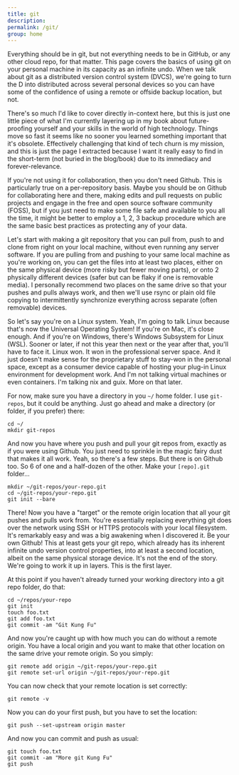 ```yaml
---
title: git
description: 
permalink: /git/
group: home
---
```


Everything should be in git, but not everything needs to be in GitHub, or any
other cloud repo, for that matter. This page covers the basics of using git on
your personal machine in its capacity as an infinite undo. When we talk about
git as a distributed version control system (DVCS), we're going to turn the D
into distributed across several personal devices so you can have some of the
confidence of using a remote or offside backup location, but not.

There's so much I'd like to cover directly in-context here, but this is just one
little piece of what I'm currently layering up in my book about future-proofing
yourself and your skills in the world of high technology. Things move so fast it
seems like no sooner you learned something important that it's obsolete.
Effectively challenging that kind of tech churn is my mission, and this is just
the page I extracted because I want it really easy to find in the short-term
(not buried in the blog/book) due to its immediacy and forever-relevance.

If you're not using it for collaboration, then you don't need Github. This is
particularly true on a per-repository basis. Maybe you should be on Github for
collaborating here and there, making edits and pull requests on public projects
and engage in the free and open source software community (FOSS), but if you
just need to make some file safe and available to you all the time, it might be
better to employ a 1, 2, 3 backup procedure which are the same basic best
practices as protecting any of your data.

Let's start with making a git repository that you can pull from, push to and
clone from right on your local machine, without even running any server
software. If you are pulling from and pushing to your same local machine as
you're working on, you can get the files into at least two places, either on the
same physical device (more risky but fewer moving parts), or onto 2 physically
different devices (safer but can be flaky if one is removable media). I
personally recommend two places on the same drive so that your pushes and pulls
always work, and then we'll use rsync or plain old file copying to
intermittently synchronize everything across separate (often removable) devices.

So let's say you're on a Linux system. Yeah, I'm going to talk Linux because
that's now the Universal Operating System! If you're on Mac, it's close enough.
And if you're on Windows, there's Windows Subsystem for Linux (WSL). Sooner or
later, if not this year then next or the year after that, you'll have to face
it. Linux won. It won in the professional server space. And it just doesn't make
sense for the proprietary stuff to stay-won in the personal space, except as a
consumer device capable of hosting your plug-in Linux environment for
development work. And I'm not talking virtual machines or even containers. I'm
talking nix and guix. More on that later.

For now, make sure you have a directory in you `~/` home folder. I use
`git-repos`, but it could be anything. Just go ahead and make a directory (or
folder, if you prefer) there:

    cd ~/
    mkdir git-repos

And now you have where you push and pull your git repos from, exactly as if you
were using Github. You just need to sprinkle in the magic fairy dust that makes
it all work. Yeah, so there's a few steps. But there is on Github too. So 6 of
one and a half-dozen of the other. Make your `[repo].git` folder...

    mkdir ~/git-repos/your-repo.git
    cd ~/git-repos/your-repo.git
    git init --bare

There! Now you have a "target" or the remote origin location that all your git
pushes and pulls work from. You're essentially replacing everything git does
over the network using SSH or HTTPS protocols with your local filesystem. It's
remarkably easy and was a big awakening when I discovered it. Be your own
Github! This at least gets your git repo, which already has its inherent
infinite undo version control properties, into at least a second location,
albeit on the same physical storage device. It's not the end of the story. We're
going to work it up in layers. This is the first layer.

At this point if you haven't already turned your working directory into a git
repo folder, do that:

    cd ~/repos/your-repo
    git init
    touch foo.txt
    git add foo.txt
    git commit -am "Git Kung Fu"

And now you're caught up with how much you can do without a remote origin. You
have a local origin and you want to make that other location on the same drive
your remote origin. So you simply:

    git remote add origin ~/git-repos/your-repo.git
    git remote set-url origin ~/git-repos/your-repo.git

You can now check that your remote location is set correctly:

    git remote -v

Now you can do your first push, but you have to set the location:

    git push --set-upstream origin master

And now you can commit and push as usual:

    git touch foo.txt
    git commit -am "More git Kung Fu"
    git push

